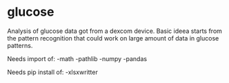 # glucose
Analysis of glucose data got from a dexcom device. 
Basic ideea starts from the pattern recognition that could work on large amount of data in glucose patterns.

Needs import of:
-math
-pathlib
-numpy
-pandas

Needs pip install of:
-xlsxwritter

